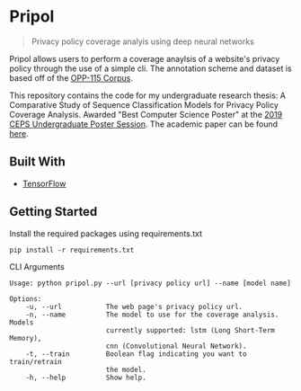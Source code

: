 # Pripol

> Privacy policy coverage analyis using deep neural networks

Pripol allows users to perform a coverage anaylsis of a website's privacy policy through the use of a simple cli. The annotation scheme and dataset is based off of the [OPP-115 Corpus](https://usableprivacy.org/static/files/swilson_acl_2016.pdf).

This repository contains the code for my undergraduate research thesis: A Comparative Study of Sequence Classification Models for Privacy Policy Coverage Analysis. Awarded "Best Computer Science Poster" at the [2019 CEPS Undergraduate Poster Session](https://www.uoguelph.ca/ceps/events/2019/08/11th-annual-ceps-undergraduate-poster-session). The academic paper can be found [here](https://arxiv.org/abs/2003.04972).

## Built With

-   [TensorFlow](https://www.tensorflow.org/)

## Getting Started

Install the required packages using requirements.txt

```
pip install -r requirements.txt
```

CLI Arguments

```
Usage: python pripol.py --url [privacy policy url] --name [model name]

Options:
    -u, --url           The web page's privacy policy url.
    -n, --name          The model to use for the coverage analysis. Models
                        currently supported: lstm (Long Short-Term Memory),
                        cnn (Convolutional Neural Network).
    -t, --train         Boolean flag indicating you want to train/retrain
                        the model.
    -h, --help          Show help.
```
